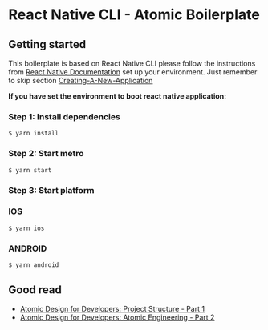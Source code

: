 # React Native CLI - Atomic Boilerplate

## Getting started

This boilerplate is based on React Native CLI please follow the instructions from [React Native Documentation](https://reactnative.dev/docs/environment-setup#installing-dependencies) set up your environment. Just remember to skip section [Creating-A-New-Application](https://reactnative.dev/docs/environment-setup#creating-a-new-application)

**If you have set the environment to boot react native application:**

### Step 1: Install dependencies
```
$ yarn install 
```

### Step 2: Start metro
```
$ yarn start 
```

### Step 3: Start platform
### IOS
```
$ yarn ios 
```

### ANDROID
```
$ yarn android
```

## Good read

* [Atomic Design for Developers: Project Structure - Part 1](https://betterprogramming.pub/atomic-design-for-developers-part-1-b41e547a555c)
* [Atomic Design for Developers: Atomic Engineering - Part 2](https://medium.com/swlh/atomic-design-for-developers-atomic-engineering-3591af676ef4)
